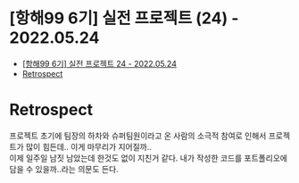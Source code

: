 # [항해99 6기] 실전 프로젝트 (24) - 2022.05.24

<!-- TOC -->

- [[항해99 6기] 실전 프로젝트 24 - 2022.05.24](#%ED%95%AD%ED%95%B499-6%EA%B8%B0-%EC%8B%A4%EC%A0%84-%ED%94%84%EB%A1%9C%EC%A0%9D%ED%8A%B8-24---20220524)
- [Retrospect](#retrospect)

<!-- /TOC -->

# Retrospect
프로젝트 초기에 팀장의 하차와 슈퍼팀원이라고 온 사람의 소극적 참여로 인해서 프로젝트가 많이 힘든데.. 이게 마무리가 지어질까..  
이제 일주일 남짓 남았는데 한것도 없이 지친거 같다. 내가 작성한 코드를 포트폴리오에 담을 수 있을까..라는 의문도 든다.